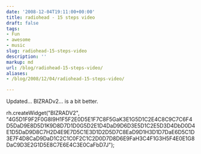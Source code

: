 ```yaml
---
date: '2008-12-04T19:11:00+00:00'
title: radiohead - 15 steps video
draft: false
tags:
- Fun
- awesome
- music
slug: radiohead-15-steps-video
description: ''
markup: md
url: /blog/radiohead-15-steps-video/
aliases:
- /blog/2008/12/04/radiohead-15-steps-video/

---
```


Updated... BIZRADv2... is a bit better.  
  
rh.createWidget("BIZRADV2", "4G5D1F9F2F0G8I9H1F5F2E0D5E1F7C8F5GaK3E1G5D1C2E4C8C9C7C6F4D5DaD9E8D5D1K9D8D7D1D0G5D2E1D4DaD9D6D3E5D1C2E5D3D4DbD0D4E1D5DaD9D8C7H2D4E9E7D5C1E3D1D2D5D7C8EaD9D1H3D1D7DaE6D5C1D3E7F4D8CaD9DaD1C2C1C0F2C1C2D0D7D8D6E9FaH3C4F1G3H5F4E0E1G8DaC9D3E2G1D5E8C7E6E4C3E0CaFbD7J");